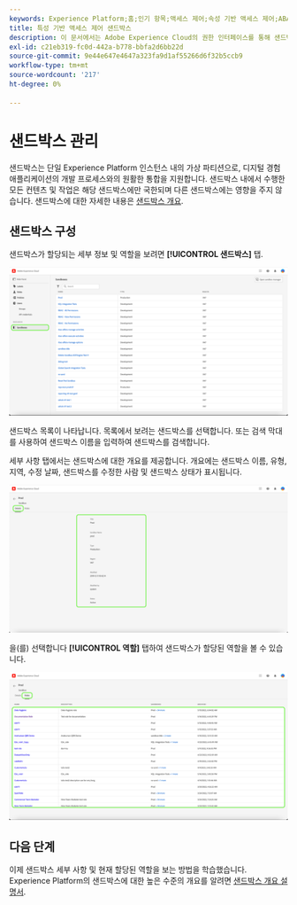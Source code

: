 ```yaml
---
keywords: Experience Platform;홈;인기 항목;액세스 제어;속성 기반 액세스 제어;ABAC
title: 특성 기반 액세스 제어 샌드박스
description: 이 문서에서는 Adobe Experience Cloud의 권한 인터페이스를 통해 샌드박스 관리에 대한 정보를 제공합니다
exl-id: c21eb319-fc0d-442a-b778-bbfa2d6bb22d
source-git-commit: 9e44e647e4647a323fa9d1af55266d6f32b5ccb9
workflow-type: tm+mt
source-wordcount: '217'
ht-degree: 0%

---
```


# 샌드박스 관리

샌드박스는 단일 Experience Platform 인스턴스 내의 가상 파티션으로, 디지털 경험 애플리케이션의 개발 프로세스와의 원활한 통합을 지원합니다. 샌드박스 내에서 수행한 모든 컨텐츠 및 작업은 해당 샌드박스에만 국한되며 다른 샌드박스에는 영향을 주지 않습니다. 샌드박스에 대한 자세한 내용은 [샌드박스 개요](../../../sandboxes/home.md).

## 샌드박스 구성

샌드박스가 할당되는 세부 정보 및 역할을 보려면 **[!UICONTROL 샌드박스]** 탭.

![flac-sandboxes-tab](../../images/flac-ui/flac-sandboxes-tab.png)

샌드박스 목록이 나타납니다. 목록에서 보려는 샌드박스를 선택합니다. 또는 검색 막대를 사용하여 샌드박스 이름을 입력하여 샌드박스를 검색합니다.

세부 사항 탭에서는 샌드박스에 대한 개요를 제공합니다. 개요에는 샌드박스 이름, 유형, 지역, 수정 날짜, 샌드박스를 수정한 사람 및 샌드박스 상태가 표시됩니다.

![flac-sandboxes-details](../../images/flac-ui/flac-sandboxes-details.png)

을(를) 선택합니다 **[!UICONTROL 역할]** 탭하여 샌드박스가 할당된 역할을 볼 수 있습니다.

![flash-sandboxes-roles](../../images/flac-ui/flac-sandboxes-roles.png)

## 다음 단계

이제 샌드박스 세부 사항 및 현재 할당된 역할을 보는 방법을 학습했습니다. Experience Platform의 샌드박스에 대한 높은 수준의 개요를 알려면 [샌드박스 개요 설명서](../../sanboxes/../ui/overview.md).
